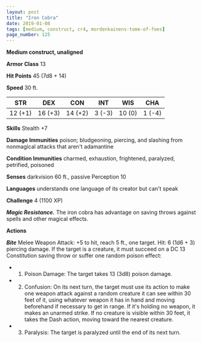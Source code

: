 ```yaml
---
layout: post
title: "Iron Cobra"
date: 2019-01-08
tags: [medium, construct, cr4, mordenkainens-tome-of-foes]
page_number: 125
---
```


**Medium construct, unaligned**

**Armor Class** 13 

**Hit Points** 45  (7d8 + 14)

**Speed** 30 ft.

|   STR   |   DEX   |   CON   |   INT   |   WIS   |   CHA   |
|:-------:|:-------:|:-------:|:-------:|:-------:|:-------:|
| 12 (+1) | 16 (+3) | 14 (+2) | 3 (-3) | 10 (0) | 1 (-4) |

**Skills** Stealth +7

**Damage Immunities** poison; bludgeoning, piercing, and slashing from nonmagical attacks that aren't adamantine

**Condition Immunities** charmed, exhaustion, frightened, paralyzed, petrified, poisoned

**Senses** darkvision 60 ft., passive Perception 10

**Languages** understands one language of its creator but can't speak

**Challenge** 4 (1100 XP)

***Magic Resistance.*** The iron cobra has advantage on saving throws against spells and other magical effects.

**Actions**

***Bite*** Melee Weapon Attack: +5 to hit, reach 5 ft., one target. Hit: 6 (1d6 + 3) piercing damage. If the target is a creature, it must succeed on a DC 13 Constitution saving throw or suffer one random poison effect:
* 1. Poison Damage: The target takes 13 (3d8) poison damage.
* 2. Confusion: On its next turn, the target must use its action to make one weapon attack against a random creature it can see within 30 feet of it, using whatever weapon it has in hand and moving beforehand if necessary to get in range. If it's holding no weapon, it makes an unarmed strike. If no creature is visible within 30 feet, it takes the Dash action, moving toward the nearest creature.
* 3. Paralysis: The target is paralyzed until the end of its next turn.